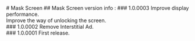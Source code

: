 <head> 
<meta name="google-site-verification" content="wrQVlBOljei1ogsYsksqS4wPIz3UUDnKYgJZztZv09g" />
</head>
# Mask Screen
## Mask Screen version info :
### 1.0.0003
Improve display performance.<br/>
Improve the way of unlocking the screen.<br/>
### 1.0.0002 
Remove Interstitial Ad.<br/>
### 1.0.0001
First release.<br/>
